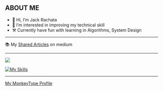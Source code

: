 ## ABOUT ME
- 👋 Hi, I’m Jack Rachata
- 👀 I’m interested in improving my technical skill
- ⚒️ Currently have fun with learning in Algorithms, System Design

---

📚 My [Shared Articles](https://medium.com/@rachata.ptnn) on medium

---

![](https://leetcard.jacoblin.cool/rachata-ptnn?ext=heatmap)

[![My Skills](https://skillicons.dev/icons?i=go,scala,rust,ts,gcp,github,ubuntu,mongodb,mysql,redis)](https://skillicons.dev)

---

[My MonkeyType Profile](https://monkeytype.com/profile/rachata-ptnn) 
